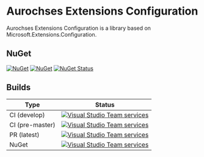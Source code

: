 # Aurochses Extensions Configuration

Aurochses Extensions Configuration is a library based on Microsoft.Extensions.Configuration.

## NuGet

[![NuGet](https://img.shields.io/nuget/v/Aurochses.Extensions.Configuration.svg?style=flat-square)](https://www.nuget.org/packages/Aurochses.Extensions.Configuration)
[![NuGet](https://img.shields.io/nuget/dt/Aurochses.Extensions.Configuration.svg?style=flat-square)](https://www.nuget.org/packages/Aurochses.Extensions.Configuration)
[![NuGet Status](http://nugetstatus.com/Aurochses.Extensions.Configuration.png)](http://nugetstatus.com/packages/Aurochses.Extensions.Configuration)

## Builds

Type            | Status 
----------------|--------
CI (develop)    | [![Visual Studio Team services](https://img.shields.io/vso/build/aurochses/784be346-9d3f-458f-95d8-5f1a8b5e1227/346.svg?style=flat-square)](https://aurochses.visualstudio.com/Aurochses.CSharp/_build/index?definitionId=346)
CI (pre-master) | [![Visual Studio Team services](https://img.shields.io/vso/build/aurochses/784be346-9d3f-458f-95d8-5f1a8b5e1227/347.svg?style=flat-square)](https://aurochses.visualstudio.com/Aurochses.CSharp/_build/index?definitionId=347)
PR (latest)     | [![Visual Studio Team services](https://img.shields.io/vso/build/aurochses/784be346-9d3f-458f-95d8-5f1a8b5e1227/348.svg?style=flat-square)](https://aurochses.visualstudio.com/Aurochses.CSharp/_build/index?definitionId=348)
NuGet           | [![Visual Studio Team services](https://img.shields.io/vso/build/aurochses/784be346-9d3f-458f-95d8-5f1a8b5e1227/349.svg?style=flat-square)](https://aurochses.visualstudio.com/Aurochses.CSharp/_build/index?definitionId=349)